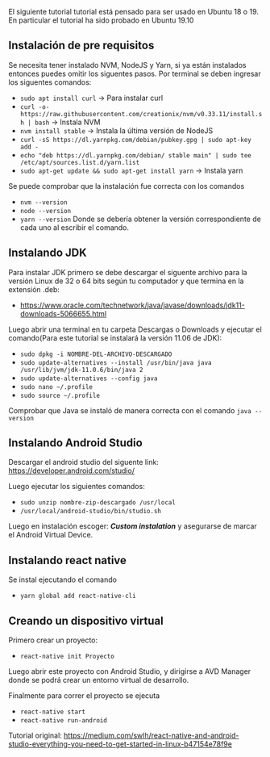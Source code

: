 El siguiente tutorial tutorial está pensado para ser usado en Ubuntu 18 o 19. En particular el tutorial ha sido probado en Ubuntu 19.10

## Instalación de pre requisitos

Se necesita tener instalado NVM, NodeJS y Yarn, si ya están instalados entonces puedes omitir los siguentes pasos. Por terminal se deben ingresar los siguentes comandos:

- `sudo apt install curl` -> Para instalar curl
- `curl -o- https://raw.githubusercontent.com/creationix/nvm/v0.33.11/install.sh | bash` -> Instala NVM
-  `nvm install stable` -> Instala la última versión de NodeJS
- `curl -sS https://dl.yarnpkg.com/debian/pubkey.gpg | sudo apt-key add -`
- `echo "deb https://dl.yarnpkg.com/debian/ stable main" | sudo tee /etc/apt/sources.list.d/yarn.list`
- `sudo apt-get update && sudo apt-get install yarn` -> Instala yarn

Se puede comprobar que la instalación fue correcta con los comandos

- `nvm --version`
- `node --version`
- `yarn --version`
Donde se debería obtener la versión correspondiente de cada uno al escribir el comando.

## Instalando JDK

Para instalar JDK primero se debe descargar el siguente archivo para la versión Linux de 32 o 64 bits según tu computador y que termina en la extensión .deb:

-  https://www.oracle.com/technetwork/java/javase/downloads/jdk11-downloads-5066655.html

Luego abrir una terminal en tu carpeta Descargas o Downloads y ejecutar el comando(Para este tutorial se instalará la versión 11.06 de JDK):

- `sudo dpkg -i NOMBRE-DEL-ARCHIVO-DESCARGADO`
- `sudo update-alternatives --install /usr/bin/java java /usr/lib/jvm/jdk-11.0.6/bin/java 2`
- `sudo update-alternatives --config java`
- `sudo nano ~/.profile`
- `sudo source ~/.profile`

Comprobar que Java se instaló de manera correcta con el comando `java --version`

## Instalando Android Studio

Descargar el android studio del siguente link: https://developer.android.com/studio/

Luego ejecutar los siguientes comandos:

- `sudo unzip nombre-zip-descargado /usr/local`
- `/usr/local/android-studio/bin/studio.sh`

Luego en instalación escoger: **_Custom instalation_** y asegurarse de marcar el Android Virtual Device.

## Instalando react native

Se instal ejecutando el comando

- `yarn global add react-native-cli`

## Creando un dispositivo virtual

Primero crear un proyecto:

- `react-native init Proyecto`

Luego abrir este proyecto con Android Studio, y dirigirse a AVD Manager donde se podrá crear un entorno virtual de desarrollo.

Finalmente para correr el proyecto se ejecuta

- `react-native start`
- `react-native run-android`


Tutorial original: https://medium.com/swlh/react-native-and-android-studio-everything-you-need-to-get-started-in-linux-b47154e78f9e
